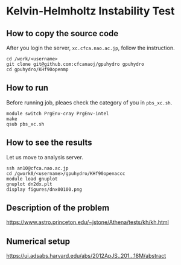 # Kelvin-Helmholtz Instability Test

## How to copy the source code
After you login the server, `xc.cfca.nao.ac.jp`, follow the instruction.

    cd /work/<username>
    git clone git@github.com:cfcanaoj/gpuhydro gpuhydro
    cd gpuhydro/KHf90openmp
    

## How to run
Before running job, pleaes check the category of you in `pbs_xc.sh`.

	module switch PrgEnv-cray PrgEnv-intel
	make
	qsub pbs_xc.sh

## How to see the results
Let us move to analysis server.

    ssh an10@cfca.nao.ac.jp
    cd /gwork0/<username>/gpuhydro/KHf90openaccc
    module load gnuplot
    gnuplot dn2dx.plt
    display figures/dnx00100.png

## Description of the problem

https://www.astro.princeton.edu/~jstone/Athena/tests/kh/kh.html

## Numerical setup

https://ui.adsabs.harvard.edu/abs/2012ApJS..201...18M/abstract

